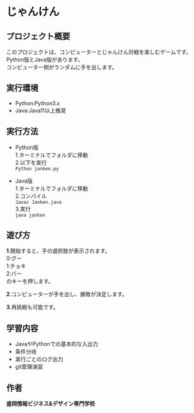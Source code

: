 # じゃんけん 

## プロジェクト概要

このプロジェクトは、コンピューターとじゃんけん対戦を楽しむゲームです。   
Python版とJava版があります。   
コンピューター側がランダムに手を出します。 

## 実行環境
- Python:Python3.x
- Java:Java11以上推奨


## 実行方法
- Python版   
1.ターミナルでフォルダに移動   
2.以下を実行   
```Python janken.py```   

- Java版   
1.ターミナルでフォルダに移動   
2.コンパイル   
```Javac Janken.java```   
3.実行   
```java janken```

## 遊び方

**1**.開始すると、手の選択肢が表示されます。   
0:グー   
1:チョキ   
2:パー   
のキーを押します。   

**2**.コンピューターが手を出し、勝敗が決定します。   

**3**.再挑戦も可能です。

## 学習内容
- JavaやPythonでの基本的な入出力
- 条件分岐
- 実行ごとのログ出力
- git管理演習

## 作者
**盛岡情報ビジネス&デザイン専門学校**